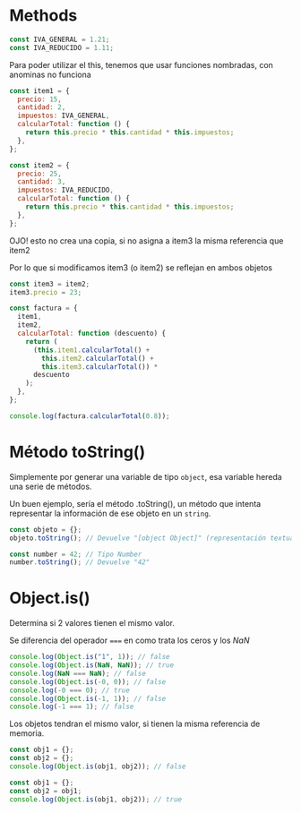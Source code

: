 # Methods

```js
const IVA_GENERAL = 1.21;
const IVA_REDUCIDO = 1.11;
```

Para poder utilizar el this, tenemos que usar funciones nombradas, con anominas no funciona

```js
const item1 = {
  precio: 15,
  cantidad: 2,
  impuestos: IVA_GENERAL,
  calcularTotal: function () {
    return this.precio * this.cantidad * this.impuestos;
  },
};

const item2 = {
  precio: 25,
  cantidad: 3,
  impuestos: IVA_REDUCIDO,
  calcularTotal: function () {
    return this.precio * this.cantidad * this.impuestos;
  },
};
```

OJO! esto no crea una copia, si no asigna a item3 la misma referencia que item2

Por lo que si modificamos item3 (o item2) se reflejan en ambos objetos

```js
const item3 = item2;
item3.precio = 23;

const factura = {
  item1,
  item2,
  calcularTotal: function (descuento) {
    return (
      (this.item1.calcularTotal() +
        this.item2.calcularTotal() +
        this.item3.calcularTotal()) *
      descuento
    );
  },
};

console.log(factura.calcularTotal(0.8));
```

# Método toString()

Simplemente por generar una variable de tipo `object`, esa variable hereda una serie de métodos.

Un buen ejemplo, sería el método .toString(), un método que intenta representar la información de ese objeto en un `string`.

```js
const objeto = {};
objeto.toString(); // Devuelve "[object Object]" (representación textual de un objeto genérico)

const number = 42; // Tipo Number
number.toString(); // Devuelve "42"
```

# Object.is()

Determina si 2 valores tienen el mismo valor.

Se diferencia del operador `===` en como trata los ceros y los _NaN_

```js
console.log(Object.is("1", 1)); // false
console.log(Object.is(NaN, NaN)); // true
console.log(NaN === NaN); // false
console.log(Object.is(-0, 0)); // false
console.log(-0 === 0); // true
console.log(Object.is(-1, 1)); // false
console.log(-1 === 1); // false
```

Los objetos tendran el mismo valor, si tienen la misma referencia de memoria.

```js
const obj1 = {};
const obj2 = {};
console.log(Object.is(obj1, obj2)); // false

const obj1 = {};
const obj2 = obj1;
console.log(Object.is(obj1, obj2)); // true
```
